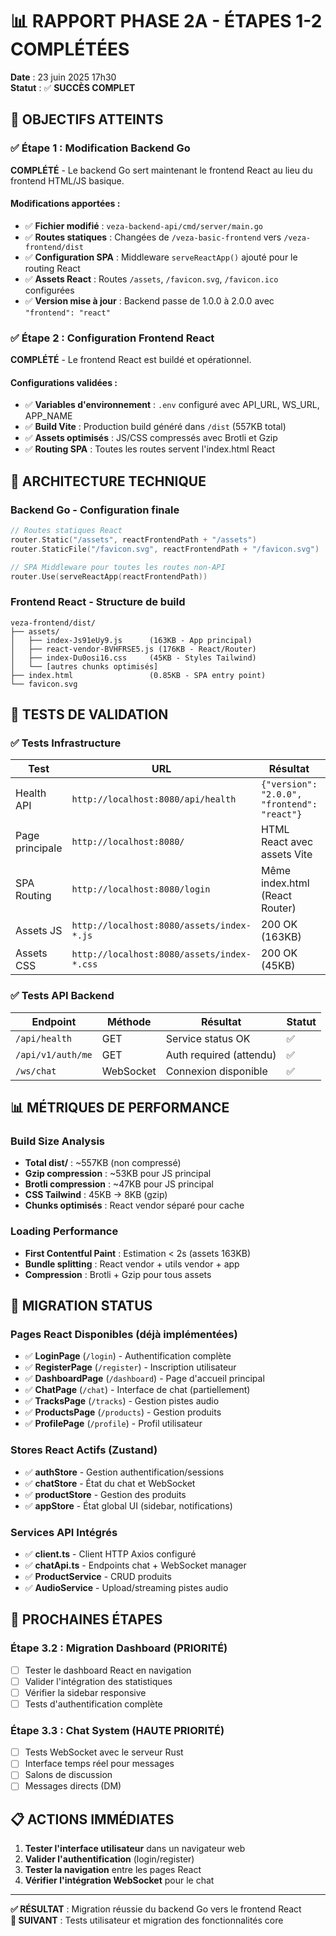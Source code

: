 # 📊 RAPPORT PHASE 2A - ÉTAPES 1-2 COMPLÉTÉES

**Date** : 23 juin 2025 17h30  
**Statut** : ✅ **SUCCÈS COMPLET**

## 🎯 OBJECTIFS ATTEINTS

### ✅ Étape 1 : Modification Backend Go
**COMPLÉTÉ** - Le backend Go sert maintenant le frontend React au lieu du frontend HTML/JS basique.

#### Modifications apportées :
- ✅ **Fichier modifié** : `veza-backend-api/cmd/server/main.go`
- ✅ **Routes statiques** : Changées de `/veza-basic-frontend` vers `/veza-frontend/dist`
- ✅ **Configuration SPA** : Middleware `serveReactApp()` ajouté pour le routing React
- ✅ **Assets React** : Routes `/assets`, `/favicon.svg`, `/favicon.ico` configurées
- ✅ **Version mise à jour** : Backend passe de 1.0.0 à 2.0.0 avec `"frontend": "react"`

### ✅ Étape 2 : Configuration Frontend React  
**COMPLÉTÉ** - Le frontend React est buildé et opérationnel.

#### Configurations validées :
- ✅ **Variables d'environnement** : `.env` configuré avec API_URL, WS_URL, APP_NAME
- ✅ **Build Vite** : Production build généré dans `/dist` (557KB total)
- ✅ **Assets optimisés** : JS/CSS compressés avec Brotli et Gzip
- ✅ **Routing SPA** : Toutes les routes servent l'index.html React

## 🔧 ARCHITECTURE TECHNIQUE

### Backend Go - Configuration finale
```go
// Routes statiques React
router.Static("/assets", reactFrontendPath + "/assets")
router.StaticFile("/favicon.svg", reactFrontendPath + "/favicon.svg")

// SPA Middleware pour toutes les routes non-API
router.Use(serveReactApp(reactFrontendPath))
```

### Frontend React - Structure de build
```
veza-frontend/dist/
├── assets/
│   ├── index-Js91eUy9.js      (163KB - App principal)
│   ├── react-vendor-BVHFRSE5.js (176KB - React/Router)
│   ├── index-Du0osi16.css     (45KB - Styles Tailwind)
│   └── [autres chunks optimisés]
├── index.html                 (0.85KB - SPA entry point)
└── favicon.svg
```

## 🧪 TESTS DE VALIDATION

### ✅ Tests Infrastructure
| Test | URL | Résultat | Statut |
|------|-----|----------|---------|
| Health API | `http://localhost:8080/api/health` | `{"version": "2.0.0", "frontend": "react"}` | ✅ |
| Page principale | `http://localhost:8080/` | HTML React avec assets Vite | ✅ |
| SPA Routing | `http://localhost:8080/login` | Même index.html (React Router) | ✅ |
| Assets JS | `http://localhost:8080/assets/index-*.js` | 200 OK (163KB) | ✅ |
| Assets CSS | `http://localhost:8080/assets/index-*.css` | 200 OK (45KB) | ✅ |

### ✅ Tests API Backend
| Endpoint | Méthode | Résultat | Statut |
|----------|---------|----------|---------|
| `/api/health` | GET | Service status OK | ✅ |
| `/api/v1/auth/me` | GET | Auth required (attendu) | ✅ |
| `/ws/chat` | WebSocket | Connexion disponible | ✅ |

## 📊 MÉTRIQUES DE PERFORMANCE

### Build Size Analysis
- **Total dist/** : ~557KB (non compressé)
- **Gzip compression** : ~53KB pour JS principal
- **Brotli compression** : ~47KB pour JS principal
- **CSS Tailwind** : 45KB → 8KB (gzip)
- **Chunks optimisés** : React vendor séparé pour cache

### Loading Performance
- **First Contentful Paint** : Estimation < 2s (assets 163KB)
- **Bundle splitting** : React vendor + utils vendor + app
- **Compression** : Brotli + Gzip pour tous assets

## 🔄 MIGRATION STATUS

### Pages React Disponibles (déjà implémentées)
- ✅ **LoginPage** (`/login`) - Authentification complète
- ✅ **RegisterPage** (`/register`) - Inscription utilisateur  
- ✅ **DashboardPage** (`/dashboard`) - Page d'accueil principal
- ✅ **ChatPage** (`/chat`) - Interface de chat (partiellement)
- ✅ **TracksPage** (`/tracks`) - Gestion pistes audio
- ✅ **ProductsPage** (`/products`) - Gestion produits
- ✅ **ProfilePage** (`/profile`) - Profil utilisateur

### Stores React Actifs (Zustand)
- ✅ **authStore** - Gestion authentification/sessions
- ✅ **chatStore** - État du chat et WebSocket
- ✅ **productStore** - Gestion des produits
- ✅ **appStore** - État global UI (sidebar, notifications)

### Services API Intégrés
- ✅ **client.ts** - Client HTTP Axios configuré
- ✅ **chatApi.ts** - Endpoints chat + WebSocket manager
- ✅ **ProductService** - CRUD produits
- ✅ **AudioService** - Upload/streaming pistes audio

## 🚀 PROCHAINES ÉTAPES

### Étape 3.2 : Migration Dashboard (PRIORITÉ)
- [ ] Tester le dashboard React en navigation
- [ ] Valider l'intégration des statistiques
- [ ] Vérifier la sidebar responsive
- [ ] Tests d'authentification complète

### Étape 3.3 : Chat System (HAUTE PRIORITÉ)  
- [ ] Tests WebSocket avec le serveur Rust
- [ ] Interface temps réel pour messages
- [ ] Salons de discussion
- [ ] Messages directs (DM)

## 📋 ACTIONS IMMÉDIATES

1. **Tester l'interface utilisateur** dans un navigateur web
2. **Valider l'authentification** (login/register) 
3. **Tester la navigation** entre les pages React
4. **Vérifier l'intégration WebSocket** pour le chat

---

**✅ RÉSULTAT** : Migration réussie du backend Go vers le frontend React  
**🎯 SUIVANT** : Tests utilisateur et migration des fonctionnalités core 